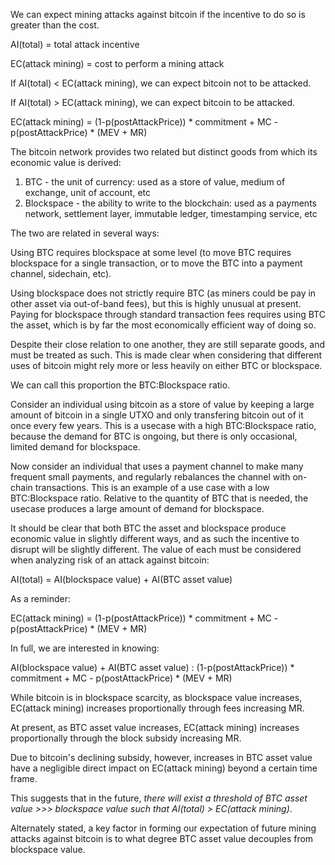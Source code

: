 We can expect mining attacks against bitcoin if the incentive to do so is greater than the cost.

AI(total) = total attack incentive

EC(attack mining) = cost to perform a mining attack

If AI(total) < EC(attack mining), we can expect bitcoin not to be attacked.

If AI(total) > EC(attack mining), we can expect bitcoin to be attacked.

EC(attack mining) = (1-p(postAttackPrice)) * commitment + MC - p(postAttackPrice) * (MEV + MR) 

The bitcoin network provides two related but distinct goods from which its economic value is derived:

1. BTC - the unit of currency: used as a store of value, medium of exchange, unit of account, etc
2. Blockspace - the ability to write to the blockchain: used as a payments network, settlement layer, immutable ledger, timestamping service, etc

The two are related in several ways:

Using BTC requires blockspace at some level (to move BTC requires blockspace for a single transaction, or to move the BTC into a payment channel, sidechain, etc).

Using blockspace does not strictly require BTC (as miners could be pay in other asset via out-of-band fees), but this is highly unusual at present. Paying for blockspace through standard transaction fees requires using BTC the asset, which is by far the most economically efficient way of doing so.

Despite their close relation to one another, they are still separate goods, and must be treated as such. This is made clear when considering that different uses of bitcoin might rely more or less heavily on either BTC or blockspace.

We can call this proportion the BTC:Blockspace ratio.

Consider an individual using bitcoin as a store of value by keeping a large amount of bitcoin in a single UTXO and only transfering bitcoin out of it once every few years. This is a usecase with a high BTC:Blockspace ratio, because the demand for BTC is ongoing, but there is only occasional, limited demand for blockspace.

Now consider an individual that uses a payment channel to make many frequent small payments, and regularly rebalances the channel with on-chain transactions. This is an example of a use case with a low BTC:Blockspace ratio. Relative to the quantity of BTC that is needed, the usecase produces a large amount of demand for blockspace.

It should be clear that both BTC the asset and blockspace produce economic value in slightly different ways, and as such the incentive to disrupt will be slightly different. The value of each must be considered when analyzing risk of an attack against bitcoin:

AI(total) = AI(blockspace value) + AI(BTC asset value)

As a reminder:

EC(attack mining) = (1-p(postAttackPrice)) * commitment + MC - p(postAttackPrice) * (MEV + MR) 

In full, we are interested in knowing:

AI(blockspace value) + AI(BTC asset value) : (1-p(postAttackPrice)) * commitment + MC - p(postAttackPrice) * (MEV + MR)

While bitcoin is in blockspace scarcity, as blockspace value increases, EC(attack mining) increases proportionally through fees increasing MR.

At present, as BTC asset value increases, EC(attack mining) increases proportionally through the block subsidy increasing MR.

Due to bitcoin's declining subsidy, however, increases in BTC asset value have a negligible direct impact on EC(attack mining) beyond a certain time frame.

This suggests that in the future, _there will exist a threshold of BTC asset value >>> blockspace value such that AI(total) > EC(attack mining)_.

Alternately stated, a key factor in forming our expectation of future mining attacks against bitcoin is to what degree BTC asset value decouples from blockspace value.

